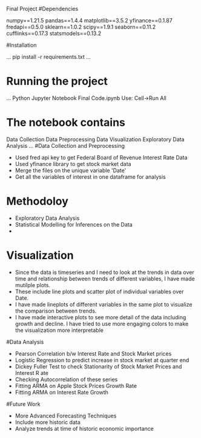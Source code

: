 Final Project
#Dependencies

 numpy==1.21.5
 pandas==1.4.4
 matplotlib==3.5.2
 yfinance==0.1.87
 fredapi==0.5.0
 sklearn==1.0.2
 scipy==1.9.1
 seaborn==0.11.2
 cufflinks==0.17.3
 statsmodels==0.13.2

#Installation

...
pip install -r requirements.txt
...


# Running the project

...
Python Jupyter Notebook
Final Code.ipynb
Use:
Cell->Run All

# The notebook contains
Data Collection
Data Preprocessing
Data Visualization
Exploratory Data Analysis
...
#Data Collection and Preprocessing
- Used fred api key to get Federal Board of Revenue Interest Rate Data
- Used yfinance library to get stock market data 
- Merge the files on the unique variable 'Date'
- Get all the variables of interest in one dataframe for analysis

# Methodoloy
- Exploratory Data Analysis
- Statistical Modelling for Inferences on the Data
-
# Visualization
- Since the data is timeseries and I need to look at the trends in data over time and relationship between trends of different variables, I have made mutilple plots.
- These include line plots and scatter plot of individual variables over Date.
- I have made lineplots of different variables in the same plot to visualize the comparison between trends.
- I have made interactive plots to see more detail of the data including growth and decline. I have tried to use more engaging colors to make the visualization more interpretable

#Data Analysis

- Pearson Correlation b/w Interest Rate and Stock Market prices
- Logistic Regression to predict increase in stock market at quarter end
- Dickey Fuller Test to check Stationarity of Stock Market Prices and Interest R  ate
- Checking Autocorrelation of these series
- Fitting ARMA on Apple Stock Prices Growth Rate
- Fitting ARMA on Interest Rate Growth

#Future Work

- More Advanced Forecasting Techniques
- Include more historic data
- Analyze trends at time of historic economic importance

